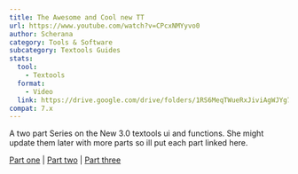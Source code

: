 ```yaml
---
title: The Awesome and Cool new TT
url: https://www.youtube.com/watch?v=CPcxNMYyvo0
author: Scherana
category: Tools & Software
subcategory: Textools Guides
stats:
  tool:
    - Textools
  format:
    - Video
  link: https://drive.google.com/drive/folders/1RS6MeqTWueRxJiviAgWJYg77IOoz1WbY?usp=drive_link
compat: 7.x
---
```

A two part Series on the New 3.0 textools ui and functions. She might update them later with more parts so ill put each part linked here.

[Part one](https://www.youtube.com/watch?v=CPcxNMYyvo0) | [Part two](https://www.youtube.com/watch?v=bDciHbln57E) | [Part three](https://www.youtube.com/watch?v=G4_xulTPJgs)